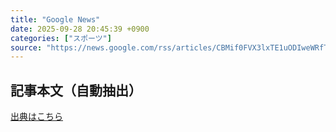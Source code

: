 ```yaml
---
title: "Google News"
date: 2025-09-28 20:45:39 +0900
categories: ["スポーツ"]
source: "https://news.google.com/rss/articles/CBMif0FVX3lxTE1uODIweWRfTmEybGQ5UldZZGduMGtZbVRoUko3TzdpWWZTV21KWmE1SmxuS3h3UXdieTM0WUw4b0k3N1oybVMyZkNibHJmWDlTYUdnTE9FZ0FlNVEwN1RIVlhrTEJPTTg2ZkxvQmkwcTZwaHM3b1VpT2RFYVh4NnM?oc=5"
---
```


## 記事本文（自動抽出）
<body class="y0K44d EA71Tc" id="readabilityBody"></body>

[出典はこちら](https://news.google.com/rss/articles/CBMif0FVX3lxTE1uODIweWRfTmEybGQ5UldZZGduMGtZbVRoUko3TzdpWWZTV21KWmE1SmxuS3h3UXdieTM0WUw4b0k3N1oybVMyZkNibHJmWDlTYUdnTE9FZ0FlNVEwN1RIVlhrTEJPTTg2ZkxvQmkwcTZwaHM3b1VpT2RFYVh4NnM?oc=5)
